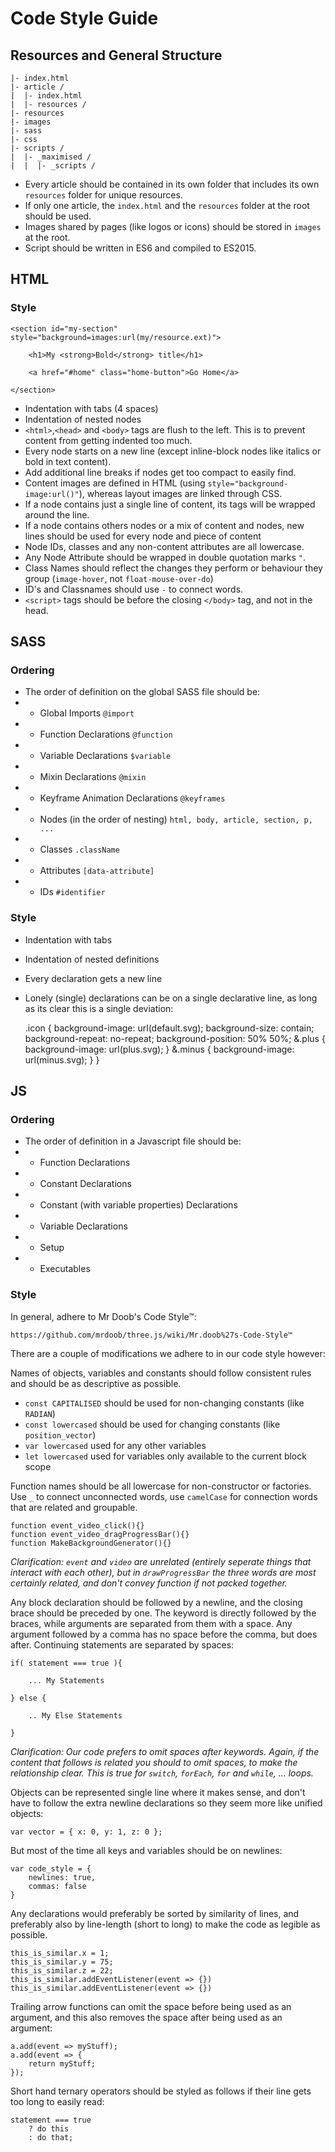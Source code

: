 # Code Style Guide

## Resources and General Structure
	
	|- index.html
	|- article /
	|  |- index.html
	|  |- resources /
	|- resources
	|- images
	|- sass
	|- css
	|- scripts /
	|  |- _maximised /
	|  |  |- _scripts /
	
- Every article should be contained in its own folder that includes its own `resources` folder for unique resources.
- If only one article, the `index.html` and the `resources` folder at the root should be used.
- Images shared by pages (like logos or icons) should be stored in `images` at the root.
- Script should be written in ES6 and compiled to ES2015.

## HTML

### Style

	<section id="my-section" style="background=images:url(my/resource.ext)">
		
		<h1>My <strong>Bold</strong> title</h1>
		
		<a href="#home" class="home-button">Go Home</a>
		
	</section>

- Indentation with tabs (4 spaces)
- Indentation of nested nodes
- `<html>`,`<head>` and `<body>` tags are flush to the left. This is to prevent content from getting indented too much.
- Every node starts on a new line (except inline-block nodes like italics or bold in text content).
- Add additional line breaks if nodes get too compact to easily find.
- Content images are defined in HTML (using `style="background-image:url()"`), whereas layout images are linked through CSS.
- If a node contains just a single line of content, its tags will be wrapped around the line.
- If a node contains others nodes or a mix of content and nodes, new lines should be used for every node and piece of content
- Node IDs, classes and any non-content attributes are all lowercase.
- Any Node Attribute should be wrapped in double quotation marks `"`.
- Class Names should reflect the changes they perform or behaviour they group (`image-hover`, not `float-mouse-over-do`)
- ID's and Classnames should use `-` to connect words.
- `<script>` tags should be before the closing `</body>` tag, and not in the head.

## SASS

### Ordering

- The order of definition on the global SASS file should be:
- - Global Imports `@import`
- - Function Declarations `@function`
- - Variable Declarations `$variable`
- - Mixin Declarations `@mixin`
- - Keyframe Animation Declarations `@keyframes`
- - Nodes (in the order of nesting) `html, body, article, section, p, ...`
- - Classes `.className`
- - Attributes `[data-attribute]`
- - IDs `#identifier`

### Style

- Indentation with tabs
- Indentation of nested definitions
- Every declaration gets a new line
- Lonely (single) declarations can be on a single declarative line, as long as its clear this is a single deviation:

	.icon {
		background-image: url(default.svg);
		background-size: contain;
		background-repeat: no-repeat;
		background-position: 50% 50%;
		&.plus { background-image: url(plus.svg); }
		&.minus { background-image: url(minus.svg); }
	}


## JS

### Ordering

- The order of definition in a Javascript file should be:
- - Function Declarations
- - Constant Declarations
- - Constant (with variable properties) Declarations
- - Variable Declarations
- - Setup
- - Executables

### Style

In general, adhere to Mr Doob's Code Style™:
	
	https://github.com/mrdoob/three.js/wiki/Mr.doob%27s-Code-Style™

There are a couple of modifications we adhere to in our code style however:

Names of objects, variables and constants should follow consistent rules and should be as descriptive as possible.

- `const CAPITALISED` should be used for non-changing constants (like `RADIAN`)
- `const lowercased` should be used for changing constants (like `position_vector`)
- `var lowercased` used for any other variables
- `let lowercased` used for variables only available to the current block scope

Function names should be all lowercase for non-constructor or factories. Use `_` to connect unconnected words, use `camelCase` for connection words that are related and groupable.

	function event_video_click(){}
	function event_video_dragProgressBar(){}
	function MakeBackgroundGenerator(){}

_Clarification: `event` and `video` are unrelated (entirely seperate things that interact with each other), but in `drawProgressBar` the three words are most certainly related, and don't convey function if not packed together._

Any block declaration should be followed by a newline, and the closing brace should be preceded by one. The keyword is directly followed by the braces, while arguments are separated from them with a space. Any argument followed by a comma has no space before the comma, but does after. Continuing statements are separated by spaces:

	if( statement === true ){
	
		... My Statements
	
	} else {
		
		.. My Else Statements
		
	}

_Clarification: Our code prefers to omit spaces after keywords. Again, if the content that follows is related you should to omit spaces, to make the relationship clear. This is true for `switch`, `forEach`, `for` and `while`, ... loops._
	
Objects can be represented single line where it makes sense, and don't have to follow the extra newline declarations so they seem more like unified objects:

	var vector = { x: 0, y: 1, z: 0 };

But most of the time all keys and variables should be on newlines:

	var code_style = {
		newlines: true,
		commas: false
	}

Any declarations would preferably be sorted by similarity of lines, and preferably also by line-length (short to long) to make the code as legible as possible.
	
	this_is_similar.x = 1;
	this_is_similar.y = 75;
	this_is_similar.z = 22;
	this_is_similar.addEventListener(event => {})
	this_is_similar.addEventListener(event => {})

Trailing arrow functions can omit the space before being used as an argument, and this also removes the space after being used as an argument:

	a.add(event => myStuff);
	a.add(event => {
		return myStuff;
	});

Short hand ternary operators should be styled as follows if their line gets too long to easily read:

	statement === true
		? do this
		: do that;
	
